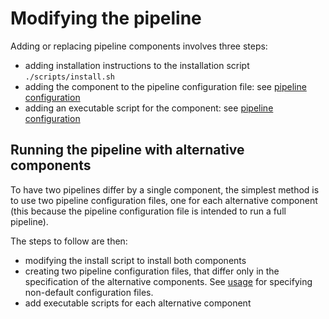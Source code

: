 # Modifying the pipeline

Adding or replacing pipeline components involves three steps:

- adding installation instructions to the installation script `./scripts/install.sh`
- adding the component to the pipeline configuration file: see [pipeline configuration](https://github.com/cltl/vu-rm-pip3/blob/master/docs/configuration.md)
- adding an executable script for the component: see [pipeline configuration](https://github.com/cltl/vu-rm-pip3/blob/master/docs/configuration.md)  

## Running the pipeline with alternative components

To have two pipelines differ by a single component, the simplest method is to use two pipeline configuration files, one for each alternative component (this because the pipeline configuration file is intended to run a full pipeline).

The steps to follow are then:

- modifying the install script to install both components
- creating two pipeline configuration files, that differ only in the specification of the alternative components. See [usage](https://github.com/cltl/vu-rm-pip3/blob/master/docs/usage.md) for specifying non-default configuration files.
- add executable scripts for each alternative component 


